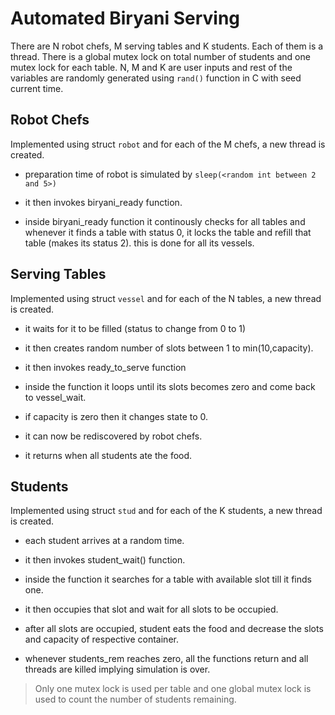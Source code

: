 # Automated Biryani Serving

There are N robot chefs, M serving tables and K students. Each of them is a thread. There is a global mutex lock on total number of students and one mutex lock for each table.
N, M and K are user inputs and rest of the variables are randomly generated using `rand()` function in C with seed current time.

## Robot Chefs 
Implemented using struct `robot` and for each of the M chefs, a new thread is created.

 - preparation time of robot is simulated by `sleep(<random int between 2 and 5>)`

 - it then invokes biryani_ready function.

 - inside biryani_ready function it continously checks for all tables and whenever it finds a table with status 0, it locks the table and refill that table (makes its status 2). this is done for all its vessels.

## Serving Tables
Implemented using struct `vessel` and for each of the N tables, a new thread is created. 

 - it waits for it to be filled (status to change from 0 to 1)

 - it then creates random number of slots between 1 to min(10,capacity).

 - it then invokes ready_to_serve function

 - inside the function it loops until its slots becomes zero and come back to vessel_wait. 

 - if capacity is zero then it changes state to 0.

 - it can now be rediscovered by robot chefs.

 - it returns when all students ate the food.
 
## Students
Implemented using struct `stud` and for each of the K students, a new thread is created.

 - each student arrives at a random time.

 - it then invokes student_wait() function.

 - inside the function it searches for a table with available slot till it finds one.

 - it then occupies that slot and wait for all slots to be occupied.

 - after all slots are occupied, student eats the food and decrease the slots and capacity of respective container.

 - whenever students_rem reaches zero, all the functions return and all threads are killed implying simulation is over.

>Only one mutex lock is used per table and one global mutex lock is used to count the number of students remaining.
